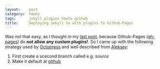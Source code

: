 ```yaml
---
layout:    post
category:  howto
tags:      jekyll plugins howto github
title:     Deploying Jekyll to with plugins to Github-Pages
---
```


Was not that easy, as I thought in my [last post][1], because Github-Pages ([gh-pages][2]) do **not allow any custom plugins!**. So I came up with the following strategy used by [Octopress][3] and well described from [Aleksey][4]:

1. First create a scecond branch called e.g. *source*
2. Make it default at [github][5]

[1]: http://hallo.org/
[2]: http://hallo.org/
[3]: http://hallo.org/
[4]: http://ixti.net/software/2013/01/28/using-jekyll-plugins-on-github-pages.html
[5]: http://github.com/
